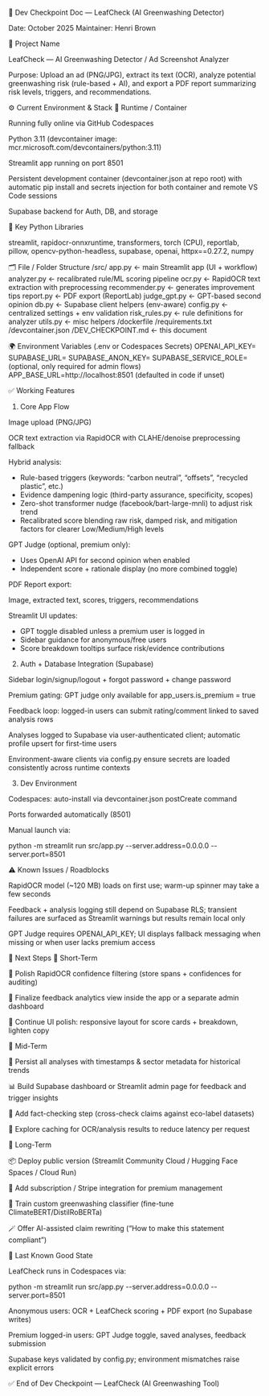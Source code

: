 🧭 Dev Checkpoint Doc — LeafCheck (AI Greenwashing Detector)

Date: October 2025
Maintainer: Henri Brown

🌿 Project Name

LeafCheck — AI Greenwashing Detector / Ad Screenshot Analyzer

Purpose:
Upload an ad (PNG/JPG), extract its text (OCR), analyze potential greenwashing risk (rule-based + AI), and export a PDF report summarizing risk levels, triggers, and recommendations.

⚙️ Current Environment & Stack
🧰 Runtime / Container

Running fully online via GitHub Codespaces

Python 3.11 (devcontainer image: mcr.microsoft.com/devcontainers/python:3.11)

Streamlit app running on port 8501

Persistent development container (devcontainer.json at repo root) with automatic pip install and secrets injection for both container and remote VS Code sessions

Supabase backend for Auth, DB, and storage

🧩 Key Python Libraries

streamlit, rapidocr-onnxruntime, transformers, torch (CPU),
reportlab, pillow, opencv-python-headless,
supabase, openai, httpx==0.27.2, numpy

🗂️ File / Folder Structure
/src/
   app.py              ← main Streamlit app (UI + workflow)
   analyzer.py         ← recalibrated rule/ML scoring pipeline
   ocr.py              ← RapidOCR text extraction with preprocessing
   recommender.py      ← generates improvement tips
   report.py           ← PDF export (ReportLab)
   judge_gpt.py        ← GPT-based second opinion
   db.py               ← Supabase client helpers (env-aware)
   config.py           ← centralized settings + env validation
   risk_rules.py       ← rule definitions for analyzer
   utils.py            ← misc helpers
/dockerfile
/requirements.txt
/devcontainer.json
/DEV_CHECKPOINT.md     ← this document

🌍 Environment Variables (.env or Codespaces Secrets)
OPENAI_API_KEY=
SUPABASE_URL=
SUPABASE_ANON_KEY=
SUPABASE_SERVICE_ROLE= (optional, only required for admin flows)
APP_BASE_URL=http://localhost:8501 (defaulted in code if unset)

✅ Working Features
1. Core App Flow

Image upload (PNG/JPG)

OCR text extraction via RapidOCR with CLAHE/denoise preprocessing fallback

Hybrid analysis:

- Rule-based triggers (keywords: “carbon neutral”, “offsets”, “recycled plastic”, etc.)
- Evidence dampening logic (third-party assurance, specificity, scopes)
- Zero-shot transformer nudge (facebook/bart-large-mnli) to adjust risk trend
- Recalibrated score blending raw risk, damped risk, and mitigation factors for clearer Low/Medium/High levels

GPT Judge (optional, premium only):

- Uses OpenAI API for second opinion when enabled
- Independent score + rationale display (no more combined toggle)

PDF Report export:

Image, extracted text, scores, triggers, recommendations

Streamlit UI updates:

- GPT toggle disabled unless a premium user is logged in
- Sidebar guidance for anonymous/free users
- Score breakdown tooltips surface risk/evidence contributions

2. Auth + Database Integration (Supabase)

Sidebar login/signup/logout + forgot password + change password

Premium gating: GPT judge only available for app_users.is_premium = true

Feedback loop: logged-in users can submit rating/comment linked to saved analysis rows

Analyses logged to Supabase via user-authenticated client; automatic profile upsert for first-time users

Environment-aware clients via config.py ensure secrets are loaded consistently across runtime contexts

3. Dev Environment

Codespaces: auto-install via devcontainer.json postCreate command

Ports forwarded automatically (8501)

Manual launch via:

python -m streamlit run src/app.py --server.address=0.0.0.0 --server.port=8501

⚠️ Known Issues / Roadblocks

RapidOCR model (~120 MB) loads on first use; warm-up spinner may take a few seconds

Feedback + analysis logging still depend on Supabase RLS; transient failures are surfaced as Streamlit warnings but results remain local only

GPT Judge requires OPENAI_API_KEY; UI displays fallback messaging when missing or when user lacks premium access

🚀 Next Steps
🔹 Short-Term

🧠 Polish RapidOCR confidence filtering (store spans + confidences for auditing)

🧩 Finalize feedback analytics view inside the app or a separate admin dashboard

🎨 Continue UI polish: responsive layout for score cards + breakdown, lighten copy

🔹 Mid-Term

🧾 Persist all analyses with timestamps & sector metadata for historical trends

📊 Build Supabase dashboard or Streamlit admin page for feedback and trigger insights

💬 Add fact-checking step (cross-check claims against eco-label datasets)

🧱 Explore caching for OCR/analysis results to reduce latency per request

🔹 Long-Term

📦 Deploy public version (Streamlit Community Cloud / Hugging Face Spaces / Cloud Run)

👥 Add subscription / Stripe integration for premium management

🧮 Train custom greenwashing classifier (fine-tune ClimateBERT/DistilRoBERTa)

🪄 Offer AI-assisted claim rewriting (“How to make this statement compliant”)

💾 Last Known Good State

LeafCheck runs in Codespaces via:

python -m streamlit run src/app.py --server.address=0.0.0.0 --server.port=8501

Anonymous users: OCR + LeafCheck scoring + PDF export (no Supabase writes)

Premium logged-in users: GPT Judge toggle, saved analyses, feedback submission

Supabase keys validated by config.py; environment mismatches raise explicit errors

✅ End of Dev Checkpoint — LeafCheck (AI Greenwashing Tool)

